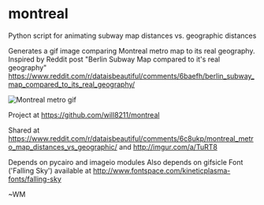 # montreal
Python script for animating subway map distances vs. geographic distances

Generates a gif image comparing Montreal metro map to its real geography.
Inspired by Reddit post "Berlin Subway Map compared to it's real geography"
https://www.reddit.com/r/dataisbeautiful/comments/6baefh/berlin_subway_map_compared_to_its_real_geography/

![Montreal metro gif](https://raw.githubusercontent.com/will8211/montreal/master/Montreal.gif)

Project at https://github.com/will8211/montreal

Shared at https://www.reddit.com/r/dataisbeautiful/comments/6c8ukp/montreal_metro_map_distances_vs_geographic/
and http://imgur.com/a/TuRT8

Depends on pycairo and imageio modules
Also depends on gifsicle
Font ('Falling Sky') available at http://www.fontspace.com/kineticplasma-fonts/falling-sky

~WM

